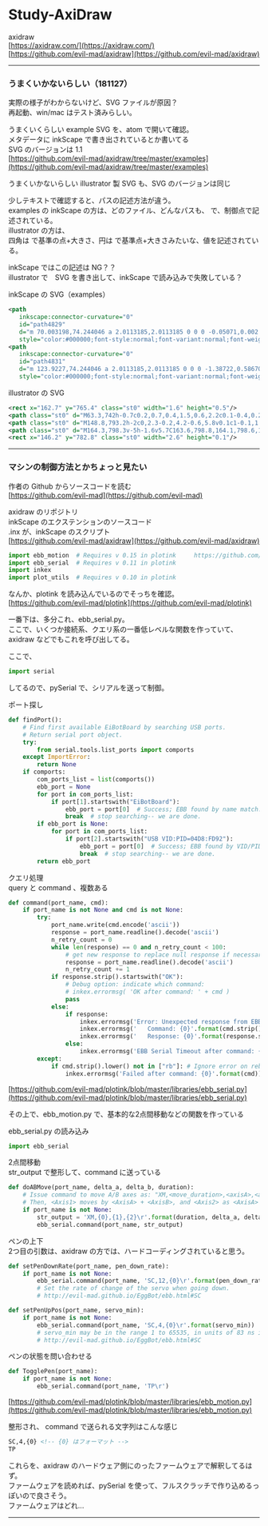 # Study-AxiDraw  

axidraw  
[https://axidraw.com/](https://axidraw.com/)  
[https://github.com/evil-mad/axidraw](https://github.com/evil-mad/axidraw)  


---  


### うまくいかないらしい（181127）  

実際の様子がわからないけど、SVG ファイルが原因？  
再起動、win/mac はテスト済みらしい。  

うまくいくらしい example SVG を、atom で開いて確認。  
メタデータに inkScape で書き出されているとか書いてる  
SVG のバージョンは 1.1  
[https://github.com/evil-mad/axidraw/tree/master/examples](https://github.com/evil-mad/axidraw/tree/master/examples)  


うまくいかないらしい illustrator 製 SVG も、SVG のバージョンは同じ  


少しテキストで確認すると、パスの記述方法が違う。  
examples の inkScape の方は、どのファイル、どんなパスも、 <path > で、制御点で記述されている。  
illustrator の方は、  
四角は <rect > で基準の点+大きさ、円は <circle >で基準点+大きさみたいな、値を記述されている。  

inkScape ではこの記述は NG？？  
illustrator で　SVG を書き出して、inkScape で読み込みで失敗している？  


inkScape の SVG（examples）  
```xml
<path
   inkscape:connector-curvature="0"
   id="path4829"
   d="m 70.003198,74.244046 a 2.0113185,2.0113185 0 0 0 -0.05071,0.002 2.0113185,2.0113185 0 0 0 -0.141206,0.0051 2.0113185,2.0113185 0 0 0 -0.009,0 2.0113185,2.0113185 0 0 0 -0.0099,10e-4 2.0113185,2.0113185 0 0 0 -1.764106,1.425999 L 56.742603,100.39254 a 2.0113879,2.0113879 0 1 0 3.65947,1.67063 l 2.81421,-6.162429 13.390874,0 2.775429,6.154469 a 2.0113185,2.0113185 0 1 0 3.666435,-1.65372 L 71.907522,75.698084 A 2.0113185,2.0113185 0 0 0 70.110607,74.2512 2.0113185,2.0113185 0 0 0 70.044977,74.2471 2.0113185,2.0113185 0 0 0 70.003227,74.244 Z m -0.05071,6.90327 4.840841,10.731796 -9.741348,0 4.900507,-10.731796 z"
   style="color:#000000;font-style:normal;font-variant:normal;font-weight:normal;font-stretch:normal;font-size:medium;line-height:normal;font-family:sans-serif;text-indent:0;text-align:start;text-decoration:none;text-decoration-line:none;text-decoration-style:solid;text-decoration-color:#000000;letter-spacing:normal;word-spacing:normal;text-transform:none;direction:ltr;block-progression:tb;writing-mode:lr-tb;baseline-shift:baseline;text-anchor:start;white-space:normal;clip-rule:nonzero;display:inline;overflow:visible;visibility:visible;opacity:1;isolation:auto;mix-blend-mode:normal;color-interpolation:sRGB;color-interpolation-filters:linearRGB;solid-color:#000000;solid-opacity:1;fill:none;fill-opacity:1;fill-rule:nonzero;stroke:#000000;stroke-width:0.71644276;stroke-linecap:round;stroke-linejoin:round;stroke-miterlimit:4;stroke-dasharray:none;stroke-dashoffset:0;stroke-opacity:1;color-rendering:auto;image-rendering:auto;shape-rendering:auto;text-rendering:auto;enable-background:accumulate" />
<path
   inkscape:connector-curvature="0"
   id="path4831"
   d="m 123.9227,74.244046 a 2.0113185,2.0113185 0 0 0 -1.38722,0.586707 2.0113185,2.0113185 0 0 0 -0.0398,0.0388 2.0113185,2.0113185 0 0 0 -0.0159,0.01792 2.0113185,2.0113185 0 0 0 -0.53798,1.716369 l 0,24.295698 a 2.0113185,2.0113185 0 0 0 0.56284,1.74819 2.0113185,2.0113185 0 0 0 0.0388,0.0398 2.0113185,2.0113185 0 0 0 0.007,0.007 2.0113185,2.0113185 0 0 0 1.72333,0.54197 l 6.30861,0 a 2.0113185,2.0113185 0 0 0 0.002,0 c 3.32305,-0.004 6.88782,-0.89287 9.73738,-3.21795 2.84955,-2.325084 4.81547,-6.107517 4.94724,-11.190222 0.13398,-5.16765 -2.02294,-9.01229 -4.91642,-11.321486 -2.89348,-2.309195 -6.37111,-3.211978 -9.25607,-3.211978 -2.91131,-0.04827 -4.08585,-0.01186 -6.80284,-0.02088 a 2.0113185,2.0113185 0 0 0 -0.37092,-0.02984 z m 2.04155,4.056246 c 1.59947,-0.0046 2.92626,-0.02052 5.0984,0.01588 a 2.0113185,2.0113185 0 0 0 0.0338,0.001 c 1.99542,0 4.71903,0.715122 6.74616,2.332911 2.02712,1.617789 3.51126,4.009348 3.40589,8.073705 -0.10758,4.149311 -1.52072,6.587992 -3.46954,8.178119 -1.94807,1.589521 -4.60017,2.308702 -7.19662,2.312032 l -4.6181,0 0,-20.913671 z"
   style="color:#000000;font-style:normal;font-variant:normal;font-weight:normal;font-stretch:normal;font-size:medium;line-height:normal;font-family:sans-serif;text-indent:0;text-align:start;text-decoration:none;text-decoration-line:none;text-decoration-style:solid;text-decoration-color:#000000;letter-spacing:normal;word-spacing:normal;text-transform:none;direction:ltr;block-progression:tb;writing-mode:lr-tb;baseline-shift:baseline;text-anchor:start;white-space:normal;clip-rule:nonzero;display:inline;overflow:visible;visibility:visible;opacity:1;isolation:auto;mix-blend-mode:normal;color-interpolation:sRGB;color-interpolation-filters:linearRGB;solid-color:#000000;solid-opacity:1;fill:none;fill-opacity:1;fill-rule:nonzero;stroke:#000000;stroke-width:0.71644276;stroke-linecap:round;stroke-linejoin:round;stroke-miterlimit:4;stroke-dasharray:none;stroke-dashoffset:0;stroke-opacity:1;color-rendering:auto;image-rendering:auto;shape-rendering:auto;text-rendering:auto;enable-background:accumulate" />
```

illustrator の SVG  
```xml
<rect x="162.7" y="765.4" class="st0" width="1.6" height="0.5"/>
<path class="st0" d="M63.3,742h-0.7c0.2,0.7,0.4,1.5,0.6,2.2c0.1-0.4,0.2-0.9,0.3-1.4C63.4,742.6,63.3,742.3,63.3,742z"/>
<path class="st0" d="M148.8,793.2h-2c0,2.3-0.2,4.2-0.6,5.8v0.1c1-0.1,1.9-0.2,2.6-0.4V793.2z"/>
<path class="st0" d="M164.3,798.3v-5h-1.6v5.7C163.6,798.8,164.1,798.6,164.3,798.3z"/>
<rect x="146.2" y="782.8" class="st0" width="2.6" height="0.1"/>
```



---  



### マシンの制御方法とかちょっと見たい  


作者の Github からソースコードを読む  
[https://github.com/evil-mad](https://github.com/evil-mad)  


axidraw のリポジトリ  
inkScape のエクステンションのソースコード  
.inx が、inkScape のスクリプト  
[https://github.com/evil-mad/axidraw](https://github.com/evil-mad/axidraw)  

```python
import ebb_motion  # Requires v 0.15 in plotink     https://github.com/evil-mad/plotink
import ebb_serial  # Requires v 0.11 in plotink
import inkex
import plot_utils  # Requires v 0.10 in plotink
```


なんか、plotink を読み込んでいるのでそっちを確認。  
[https://github.com/evil-mad/plotink](https://github.com/evil-mad/plotink)  



一番下は、多分これ、ebb_serial.py。  
ここで、いくつか接続系、クエリ系の一番低レベルな関数を作っていて、axidraw などでもこれを呼び出してる。  

ここで、
```python
import serial
```
してるので、pySerial で、シリアルを送って制御。  

ポート探し  
```python
def findPort():
    # Find first available EiBotBoard by searching USB ports.
    # Return serial port object.
    try:
        from serial.tools.list_ports import comports
    except ImportError:
        return None
    if comports:
        com_ports_list = list(comports())
        ebb_port = None
        for port in com_ports_list:
            if port[1].startswith("EiBotBoard"):
                ebb_port = port[0]  # Success; EBB found by name match.
                break  # stop searching-- we are done.
        if ebb_port is None:
            for port in com_ports_list:
                if port[2].startswith("USB VID:PID=04D8:FD92"):
                    ebb_port = port[0]  # Success; EBB found by VID/PID match.
                    break  # stop searching-- we are done.
        return ebb_port
```

クエリ処理  
query と command 、複数ある  
```python
def command(port_name, cmd):
    if port_name is not None and cmd is not None:
        try:
            port_name.write(cmd.encode('ascii'))
            response = port_name.readline().decode('ascii')
            n_retry_count = 0
            while len(response) == 0 and n_retry_count < 100:
                # get new response to replace null response if necessary
                response = port_name.readline().decode('ascii')
                n_retry_count += 1
            if response.strip().startswith("OK"):
                # Debug option: indicate which command:
                # inkex.errormsg( 'OK after command: ' + cmd )
                pass
            else:
                if response:
                    inkex.errormsg('Error: Unexpected response from EBB.')
                    inkex.errormsg('   Command: {0}'.format(cmd.strip()))
                    inkex.errormsg('   Response: {0}'.format(response.strip()))
                else:
                    inkex.errormsg('EBB Serial Timeout after command: {0}'.format(cmd))
        except:
            if cmd.strip().lower() not in ["rb"]: # Ignore error on reboot (RB) command
	            inkex.errormsg('Failed after command: {0}'.format(cmd))

```

[https://github.com/evil-mad/plotink/blob/master/libraries/ebb_serial.py](https://github.com/evil-mad/plotink/blob/master/libraries/ebb_serial.py)  



その上で、ebb_motion.py で、基本的な2点間移動などの関数を作っている  

ebb_serial.py の読み込み  
```python
import ebb_serial
```

2点間移動  
str_output で整形して、command に送っている  
```python
def doABMove(port_name, delta_a, delta_b, duration):
    # Issue command to move A/B axes as: "XM,<move_duration>,<axisA>,<axisB><CR>"
    # Then, <Axis1> moves by <AxisA> + <AxisB>, and <Axis2> as <AxisA> - <AxisB>
    if port_name is not None:
        str_output = 'XM,{0},{1},{2}\r'.format(duration, delta_a, delta_b)
        ebb_serial.command(port_name, str_output)

```

ペンの上下  
2つ目の引数は、axidraw の方では、ハードコーディングされていると思う。
```python
def setPenDownRate(port_name, pen_down_rate):
    if port_name is not None:
        ebb_serial.command(port_name, 'SC,12,{0}\r'.format(pen_down_rate))
        # Set the rate of change of the servo when going down.
        # http://evil-mad.github.io/EggBot/ebb.html#SC

def setPenUpPos(port_name, servo_min):
    if port_name is not None:
        ebb_serial.command(port_name, 'SC,4,{0}\r'.format(servo_min))
        # servo_min may be in the range 1 to 65535, in units of 83 ns intervals. This sets the "Pen Up" position.
        # http://evil-mad.github.io/EggBot/ebb.html#SC

```

ペンの状態を問い合わせる  
```python
def TogglePen(port_name):
    if port_name is not None:
        ebb_serial.command(port_name, 'TP\r')

```

[https://github.com/evil-mad/plotink/blob/master/libraries/ebb_motion.py](https://github.com/evil-mad/plotink/blob/master/libraries/ebb_motion.py)  


整形され、 command で送られる文字列はこんな感じ  
```xml
SC,4,{0} <!-- {0} はフォーマット -->
TP
```

これらを、axidraw のハードウェア側にのったファームウェアで解釈してるはず。  
ファームウェアを読めれば、pySerial を使って、フルスクラッチで作り込めるっぽいので良さそう。  
ファームウェアはどれ...  



---  

